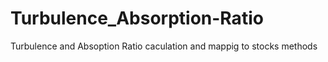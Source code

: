 # Turbulence_Absorption-Ratio
Turbulence and Absoption Ratio caculation and mappig to stocks methods

